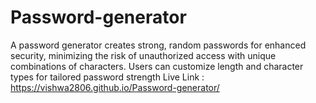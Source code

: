 # Password-generator
A password generator creates strong, random passwords for enhanced security, minimizing the risk of unauthorized access with unique combinations of characters. Users can customize length and character types for tailored password strength
Live Link : https://vishwa2806.github.io/Password-generator/
